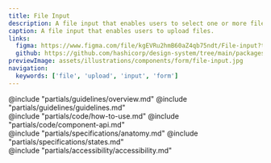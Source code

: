 ```yaml
---
title: File Input
description: A file input that enables users to select one or more files from their local device for upload.
caption: A file input that enables users to upload files.
links:
  figma: https://www.figma.com/file/kgEVRu2hmB60aZ4qb75ndt/File-input?type=design&node-id=41223-5657&mode=design
  github: https://github.com/hashicorp/design-system/tree/main/packages/components/addon/components/hds/form/file-input
previewImage: assets/illustrations/components/form/file-input.jpg
navigation:
  keywords: ['file', 'upload', 'input', 'form']
---
```


<section data-tab="Guidelines">
  @include "partials/guidelines/overview.md"
  @include "partials/guidelines/guidelines.md"
</section>

<section data-tab="Code">
  @include "partials/code/how-to-use.md"
  @include "partials/code/component-api.md"
</section>

<section data-tab="Specifications">
  @include "partials/specifications/anatomy.md"
  @include "partials/specifications/states.md"
</section>

<section data-tab="Accessibility">
  @include "partials/accessibility/accessibility.md"
</section>